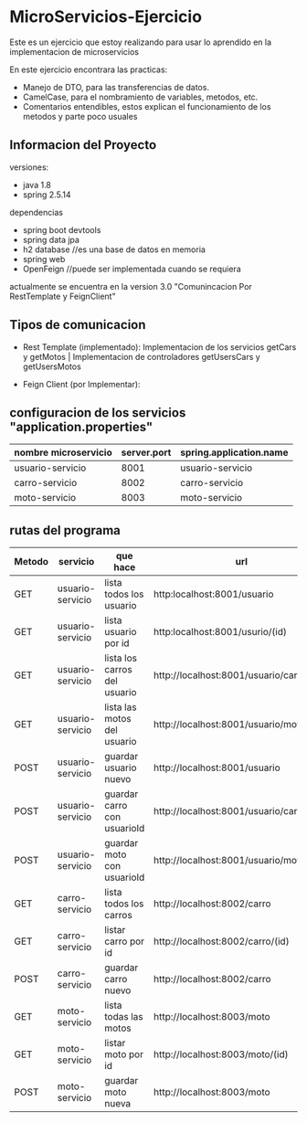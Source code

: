 # MicroServicios-Ejercicio

Este es un ejercicio que estoy realizando para usar lo aprendido en la implementacion de microservicios

En este ejercicio encontrara las practicas:
- Manejo de DTO, para las transferencias de datos.
- CamelCase, para el nombramiento de variables, metodos, etc.
- Comentarios entendibles, estos explican el funcionamiento de los metodos y parte poco usuales

## Informacion del Proyecto

versiones:

- java 1.8
- spring 2.5.14

dependencias

- spring boot devtools
- spring data jpa
- h2 database //es una base de datos en memoria
- spring web
- OpenFeign //puede ser implementada cuando se requiera

actualmente se encuentra en la version 3.0 "Comunincacion Por RestTemplate y FeignClient"

## Tipos de comunicacion

- Rest Template (implementado): Implementacion de los servicios getCars y getMotos | Implementacion de controladores getUsersCars y getUsersMotos

- Feign Client (por Implementar):

## configuracion de los servicios "application.properties"

| nombre microservicio   |  server.port | spring.application.name |
| ---------------------- | ------------ | ----------------------- |
| usuario-servicio       |    8001      |  usuario-servicio       |
| carro-servicio         |    8002      |  carro-servicio         |
| moto-servicio          |    8003      |  moto-servicio          |

## rutas del programa

|Metodo| servicio | que hace | url |
| -----| -------- | -------- | --- |
| GET  | usuario-servicio | lista todos los usuario | http:localhost:8001/usuario |
| GET  | usuario-servicio | lista usuario por id    | http:localhost:8001/usurio/(id) |
| GET  | usuario-servicio | lista los carros del usuario | http://localhost:8001/usuario/carros/(id) |
| GET  | usuario-servicio | lista las motos del usuario | http://localhost:8001/usuario/motos/(id) |
| POST | usuario-servicio | guardar usuario nuevo | http://localhost:8001/usuario |
| POST | usuario-servicio | guardar carro con usuarioId | http://localhost:8001/usuario/carro/(id) |
| POST | usuario-servicio | guardar moto con usuarioId  | http://localhost:8001/usuario/moto/(id) |
| GET  | carro-servicio | lista todos los carros | http://localhost:8002/carro |
| GET  | carro-servicio | listar carro por id | http://localhost:8002/carro/(id) |
| POST | carro-servicio | guardar carro nuevo | http://localhost:8002/carro |
| GET  | moto-servicio | lista todas las motos | http://localhost:8003/moto |
| GET  | moto-servicio | listar moto por id | http://localhost:8003/moto/(id) |
| POST | moto-servicio | guardar moto nueva | http://localhost:8003/moto |

